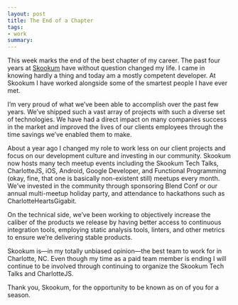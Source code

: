 ```yaml
---
layout: post
title: The End of a Chapter
tags:
- work
summary:
---
```


This week marks the end of the best chapter of my career. The past four years at
[Skookum](http://www.skookum.com) have without question changed my life. I came
in knowing hardly a thing and today am a mostly competent developer. At Skookum
I have worked alongside some of the smartest people I have ever met.

I’m very proud of what we’ve been able to accomplish over the past few years.
We’ve shipped such a vast array of projects with such a diverse set of
technologies. We have had a direct impact on many companies success in the
market and improved the lives of our clients employees through the time savings
we’ve enabled them to make.

About a year ago I changed my role to work less on our client projects and focus
on our development culture and investing in our community. Skookum now hosts
many tech meetup events including the Skookum Tech Talks, CharlotteJS, iOS,
Android, Google Developer, and Functional Programming (okay, fine, that one is
basically non-existent still) meetups every month. We’ve invested in the
community through sponsoring Blend Conf or our annual multi-meetup holiday
party, and attendance to hackathons such as CharlotteHeartsGigabit.

On the technical side, we’ve been working to objectively increase the caliber of
the products we release by having better access to continuous integration tools,
employing static analysis tools, linters, and other metrics to ensure we’re
delivering stable products.

Skookum is—in my totally unbiased opinion—the best team to work for in
Charlotte, NC. Even though my time as a paid team member is ending I will
continue to be involved through continuing to organize the Skookum Tech Talks
and CharlotteJS.

Thank you, Skookum, for the opportunity to be known as on of you for a season.


